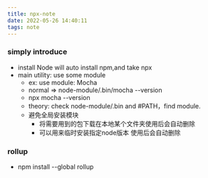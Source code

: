 ```yaml
---
title: npx-note
date: 2022-05-26 14:40:11
tags: note
---
```

### simply introduce
- install Node will auto install npm,and take npx
- main utility: use some module
  - ex: use module: Mocha
  - normal  => node-module/.bin/mocha  --version 
  - npx mocha --version
  - theory: check node-module/.bin and #PATH，find module.
  - 避免全局安装模块
    - 将需要用到的包下载在本地某个文件夹使用后会自动删除
    - 可以用来临时安装指定node版本 使用后会自动删除

### rollup
- npm install --global rollup